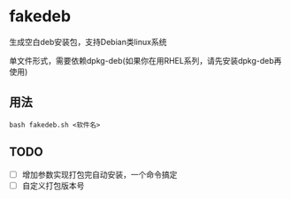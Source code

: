 # fakedeb
生成空白deb安装包，支持Debian类linux系统

单文件形式，需要依赖dpkg-deb(如果你在用RHEL系列，请先安装dpkg-deb再使用)

## 用法
```
bash fakedeb.sh <软件名>
```

## TODO
* [ ] 增加参数实现打包完自动安装，一个命令搞定
* [ ] 自定义打包版本号
